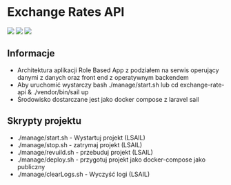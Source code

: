 # Exchange Rates API

![](https://img.shields.io/badge/Wersja-1.0-blue)
![](https://img.shields.io/badge/Node.js-v14.17.5-success)
![](https://img.shields.io/badge/Laravel-v8.54-red)

## Informacje

* Architektura aplikacji Role Based App z podziałem na serwis operujący danymi z danych oraz front end z operatywnym backendem
* Aby uruchomić wystarczy bash ./manage/start.sh lub cd exchange-rate-api & ./vendor/bin/sail up
* Środowisko dostarczane jest jako docker compose z laravel sail

## Skrypty projektu

* ./manage/start.sh - Wystartuj projekt (LSAIL)
* ./manage/stop.sh - zatrymaj projekt (LSAIL)
* ./manage/revuild.sh - przebuduj projekt (LSAIL)
* ./manage/deploy.sh - przygotuj projekt jako docker-compose jako publiczny
* ./manage/clearLogs.sh - Wyczyść logi (LSAIL)
